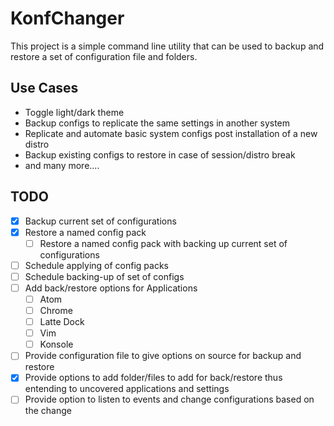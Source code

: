 # KonfChanger
This project is a simple command line utility that can be used to backup and restore a set of configuration file and folders.

## Use Cases
- Toggle light/dark theme
- Backup configs to replicate the same settings in another system
- Replicate and automate basic system configs post installation of a new distro
- Backup existing configs to restore in case of session/distro break
- and many more....

## TODO
 - [x] Backup current set of configurations
 - [x] Restore a named config pack
   - [ ] Restore a named config pack with backing up current set of configurations
 - [ ] Schedule applying of config packs
 - [ ] Schedule backing-up of set of configs
 - [ ] Add back/restore options for Applications
   - [ ] Atom
   - [ ] Chrome
   - [ ] Latte Dock
   - [ ] Vim
   - [ ] Konsole
- [ ] Provide configuration file to give options on source for backup and restore
- [x] Provide options to add folder/files to add for back/restore thus entending to uncovered applications and settings
- [ ] Provide option to listen to events and change configurations based on the change
